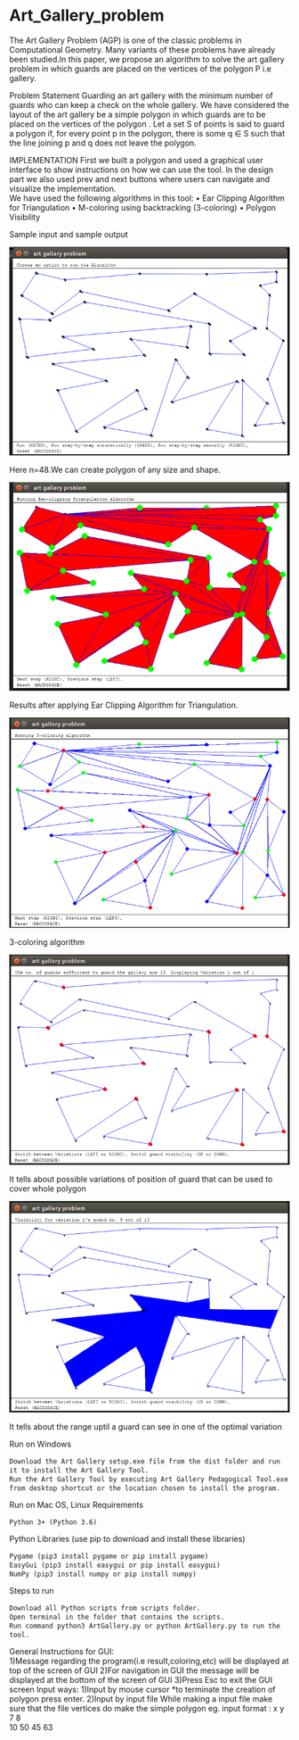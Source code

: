 # Art_Gallery_problem
The Art Gallery Problem (AGP) is one of the classic problems in Computational Geometry.
Many variants of these problems have already been studied.In this paper, we propose an algorithm to solve the art gallery problem in which guards are placed on the vertices of the polygon P i.e gallery.


Problem Statement
Guarding an art gallery with the minimum number of guards who can keep a check on the whole gallery.
We have considered the layout of the art gallery be a simple polygon in which guards are to be placed on the vertices of the polygon .
Let a set S of points is said to guard a polygon if, for every point p in the polygon, there is some q ∈ S such that the line joining p and q does not leave the polygon.


IMPLEMENTATION
First we built a polygon and used a graphical user interface to show instructions on how we can use the tool. 
In the design part we also used prev and next buttons where users can navigate and visualize  the implementation.   
We have used the following algorithms in this tool:
• Ear Clipping Algorithm for Triangulation 
• M-coloring using backtracking (3-coloring) 
• Polygon Visibility

Sample input and sample output

![](images/polygon.png)

Here n=48.We can create polygon of any size and shape.

![](images/triangulation.png)

Results after applying Ear Clipping Algorithm for Triangulation.

![](images/three_coloring_using_dfs.png)

3-coloring algorithm

![](images/Displaypos.png)

It tells about possible variations of position of guard that can be used to cover whole polygon

![](images/visibility.png)

It tells about the range uptil a guard can see in one of the optimal variation


Run on Windows

    Download the Art Gallery setup.exe file from the dist folder and run it to install the Art Gallery Tool.
    Run the Art Gallery Tool by executing Art Gallery Pedagogical Tool.exe from desktop shortcut or the location chosen to install the program.

Run on Mac OS, Linux
Requirements

    Python 3+ (Python 3.6)

Python Libraries (use pip to download and install these libraries)

    Pygame (pip3 install pygame or pip install pygame)
    EasyGui (pip3 install easygui or pip install easygui)
    NumPy (pip3 install numpy or pip install numpy)

Steps to run

    Download all Python scripts from scripts folder.
    Open terminal in the folder that contains the scripts.
    Run command python3 ArtGallery.py or python ArtGallery.py to run the tool.
General Instructions for GUI:   <br>
    1)Message regarding the program(i.e result,coloring,etc) will be displayed at top of the screen of GUI 
    2)For navigation in GUI the message will be displayed at the bottom of the screen of GUI
    3)Press Esc to exit the GUI screen
Input ways:
    1)Input by mouse cursor
	    *to terminate the creation of polygon press enter.
    2)Input by input file
        While making a input file make sure that the file vertices do make the simple polygon
        eg. input format : x y
            7 8   
            10 50
            45 63

